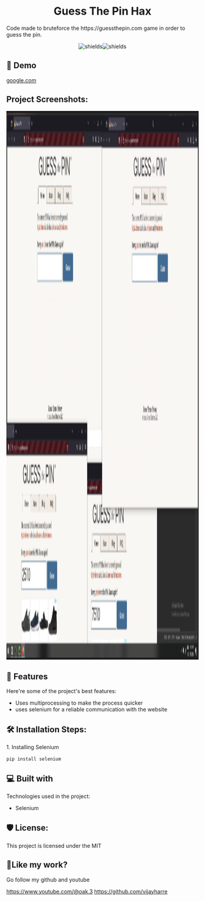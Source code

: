 <h1 align="center" id="title">Guess The Pin Hax</h1>

<p id="description">Code made to bruteforce the https://guessthepin.com game in order to guess the pin.</p>

<p align="center"><img src="https://img.shields.io/badge/python-3670A0?style=for-the-badge&amp;logo=python&amp;logoColor=ffdd54" alt="shields"><img src="https://img.shields.io/badge/-selenium-CB02A?style=for-the-badge&amp;logo=selenium&amp;logoColor=white" alt="shields"></p>

<h2>🚀 Demo</h2>

[google.com](google.com)

<h2>Project Screenshots:</h2>

<img src="https://raw.githubusercontent.com/vijayharre/Guess-The-Pin-Hax/main/githubmedia/screenshot.PNG" alt="project-screenshot" width="2560" height="1440/">

  
  
<h2>🧐 Features</h2>

Here're some of the project's best features:

*   Uses multiprocessing to make the process quicker
*   uses selenium for a reliable communication with the website

<h2>🛠️ Installation Steps:</h2>

<p>1. Installing Selenium</p>

```
pip install selenium
```

  
  
<h2>💻 Built with</h2>

Technologies used in the project:

*   Selenium

<h2>🛡️ License:</h2>

This project is licensed under the MIT

<h2>💖Like my work?</h2>

Go follow my github and youtube<p>https://www.youtube.com/@oak.3 https://github.com/vijayharre</p>
